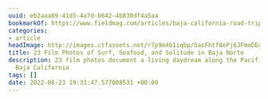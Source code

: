 ```yaml
---
uuid: eb2aaa69-41d5-4a7d-b642-4b830df4a5aa
bookmarkOf: https://www.fieldmag.com/articles/baja-california-road-trip-photography-mexico
categories:
- article
headImage: http://images.ctfassets.net/r7p9m4b1iqbp/5asFhtf8ePj6JFmoDEu3nD/0f2edc914b103b44eb75cc5fdd1330a5/Brian-Chorski-Baja-Mexico-Hero.jpg?w=1000
title: 23 Film Photos of Surf, Seafood, and Solitude in Baja Norte
description: 23 film photos document a living daydream along the Pacific coast of
  Baja California
tags: []
date: 2022-06-23 19:33:47.577008531 +00:00
---
```

